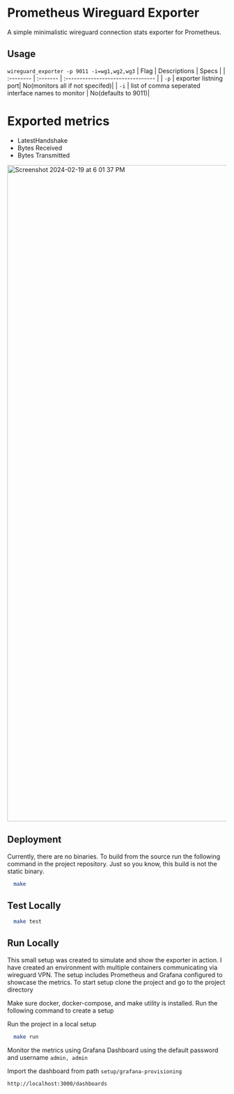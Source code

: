 # Prometheus Wireguard Exporter
A simple minimalistic wireguard connection stats exporter for Prometheus.
 
## Usage
```wireguard_exporter -p 9011 -i=wg1,wg2,wg3```
| Flag | Descriptions  |  Specs                    |
| :-------- | :------- | :-------------------------------- |
| `-p` | exporter listning port| No(monitors all if not specifed)|
| `-i` | list of comma seperated interface names to monitor  | No(defaults to 9011)| 

# Exported metrics
- LatestHandshake 
- Bytes Received
- Bytes Transmitted

<img width="1508" alt="Screenshot 2024-02-19 at 6 01 37 PM" src="https://github.com/sathiraumesh/Prometheus-Wireguard-Exporter/assets/28914919/83327a18-ff5b-426a-bce8-bcbdb6750606">

## Deployment
Currently, there are no binaries. To build from the source run the following command in the project repository. Just so you know, this build is not the static binary.

```bash
  make
```

## Test Locally
```bash
  make test
```

## Run Locally
This small setup was created to simulate and show the exporter in action. I have created an environment with multiple containers communicating via wireguard VPN. The setup includes Prometheus and Grafana configured to showcase the metrics. To start setup clone the project and go to the project directory


Make sure docker, docker-compose, and make utility is installed. Run the following command to create a setup 


Run the project in a local setup
```bash
  make run
```

Monitor the metrics using Grafana Dashboard using the default password and username 
```admin, admin```

Import the dashboard from path 
```setup/grafana-provisioning```
```bash
http://localhost:3000/dashboards
```
